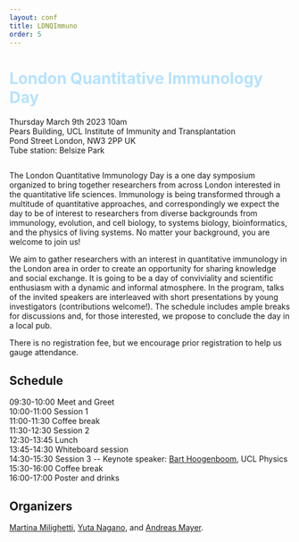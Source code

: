 ```yaml
---
layout: conf
title: LDNQImmuno
order: 5
---
```


<div class="titlebox">
  <h1 style="color:#B5E2FF">
  London Quantitative Immunology Day
  </h1>
  <p style="margin-top:1em;padding-bottom:1em">
    Thursday March 9th 2023 10am <br /> 
    Pears Building, UCL Institute of Immunity and Transplantation <br />
    Pond Street London, NW3 2PP UK  <br />
    Tube station: Belsize Park  <br />
  </p>
</div>


The London Quantitative Immunology Day is a one day symposium organized to bring together researchers from across London interested in the quantitative life sciences. Immunology is being transformed through a multitude of quantitative approaches, and correspondingly we expect the day to be of interest to researchers from diverse backgrounds from immunology, evolution, and cell biology, to systems biology, bioinformatics, and the physics of living systems. No matter your background, you are welcome to join us!

We aim to gather researchers with an interest in quantitative immunology in the London area in order to create an opportunity for sharing knowledge and social exchange. It is going to be a day of conviviality and scientific enthusiasm with a dynamic and informal atmosphere. In the program, talks of the invited speakers are interleaved with short presentations by young investigators (contributions welcome!). The schedule includes ample breaks for discussions and, for those interested, we propose to conclude the day in a local pub.

There is no registration fee, but we encourage prior registration to help us gauge attendance.


## Schedule

09:30-10:00 Meet and Greet  
10:00-11:00 Session 1  
11:00-11:30 Coffee break  
11:30-12:30 Session 2  
12:30-13:45 Lunch  
13:45-14:30 Whiteboard session  
14:30-15:30 Session 3 -- Keynote speaker: [Bart Hoogenboom](https://www.hoogenboom-lab.com/), UCL Physics  
15:30-16:00 Coffee break  
16:00-17:00 Poster and drinks  

## Organizers

[Martina Milighetti](https://twitter.com/martina_milig), [Yuta Nagano](https://www.yutanagano.com/), and [Andreas Mayer](https://qimmuno.com/).
